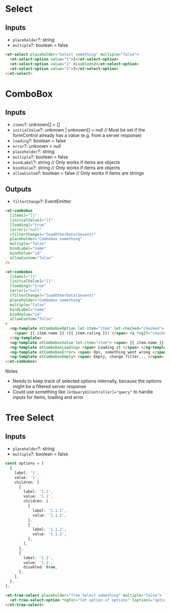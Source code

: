# Select

## Inputs

- `placeholder`?: string
- `multiple`?: boolean = false

```html
<et-select placeholder="Select something" multiple="false">
  <et-select-option value="1">1</et-select-option>
  <et-select-option value="2" disabled>2</et-select-option>
  <et-select-option value="3">3</et-select-option>
</et-select>
```

# ComboBox

## Inputs

- `items`?: unknown[] = []
- `initialValue`?: unknown | unknown[] = null // Must be set if the formControl already has a value (e.g. from a server response)
- `loading`?: boolean = false
- `error`?: unknown = null
- `placeholder`?: string
- `multiple`?: boolean = false
- `bindLabel`?: string // Only works if items are objects
- `bindValue`?: string // Only works if items are objects
- `allowCustom`?: boolean = false // Only works if items are strings

## Outputs

- `filterChange`?: EventEmitter<string>

```html
<et-combobox
  [items]="[]"
  [initialValue]="[]"
  [loading]="true"
  [error]="null"
  (filterChange)="loadOtherData($event)"
  placeholder="Combobox something"
  multiple="false"
  bindLabel="name"
  bindValue="id"
  allowCustom="false"
/>

<et-combobox
  [items]="[]"
  [initialValue]="[]"
  [loading]="true"
  [error]="null"
  (filterChange)="loadOtherData($event)"
  placeholder="Combobox something"
  multiple="false"
  bindLabel="name"
  bindValue="id"
  allowCustom="false"
>
  <ng-template etComboboxOption let-item="item" let-checked="checked">
    <span> {{ item.name }} ({{ item.rating }}) </span> <i *ngIf="checked" class="fas fa-check"></i>
  </ng-template>
  <ng-template etComboboxValue let-item="item"> <span> {{ item.name }} ({{ item.rating }}) </span> </ng-template>
  <ng-template etComboboxLoading> <span> Loading it </span> </ng-template>
  <ng-template etComboboxError> <span> Ops, something went wrong </span> </ng-template>
  <ng-template etComboboxEmpty> <span> Empty, change filter... </span> </ng-template>
</et-combobox>
```

Notes

- Needs to keep track of selected options internally, because the options might be a filtered server response
- Could use something like `[etQueryUiController]="query"` to handle inputs for items, loading and error

# Tree Select

## Inputs

- `placeholder`?: string
- `multiple`?: boolean = false

```ts
const options = [
  {
    label: '1',
    value: '1',
    children: [
      {
        label: '1.1',
        value: '1.1',
        children: [
          {
            label: '1.1.1',
            value: '1.1.1',
          },
          {
            label: '1.1.2',
            value: '1.1.2',
          },
        ],
      },
      {
        label: '1.2',
        value: '1.2',
        disabled: true,
      },
    ],
  },
];
```

```html
<et-tree-select placeholder="Tree Select something" multiple="false">
  <et-tree-select-option *ngFor="let option of options" [option]="option" />
</et-tree-select>
```
